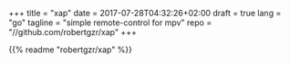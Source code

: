 +++
title = "xap"
date = 2017-07-28T04:32:26+02:00
draft = true
lang = "go"
tagline = "simple remote-control for mpv"
repo = "//github.com/robertgzr/xap"
+++

{{% readme "robertgzr/xap" %}}
